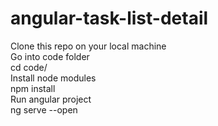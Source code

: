 # angular-task-list-detail

Clone this repo on your local machine <br/>
Go into code folder <br/>
cd code/ <br/>
Install node modules  <br/>
npm install<br/>
Run angular project <br/>
ng serve --open
